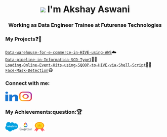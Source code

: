 <h1 align="center"><img src="https://www.animatedimages.org/data/media/523/animated-hello-image-0007.gif" width="30px"> I'm Akshay Aswani</h1>
<h3 align="center">Working as Data Engineer Trainee at Futurense Technologies</h3>


### My Projects:question::rocket:
<code>[Data-warehouse-for-e-commerce-in-HIVE-using-AWS](https://github.com/aaswani365/Data-warehouse-for-e-commerce-in-HIVE-using-AWS)</code>☁️   
<code>[Data-pipeline-in-Informatica-SCD-Type1](https://github.com/aaswani365/Data-pipeline-in-Informatica-SCD-Type1)</code>🧑‍💻    
<code>[Loading-Online-Event-Hits-using-SQOOP-to-HIVE-via-Shell-Script](https://github.com/aaswani365/Loading-Online-Event-Hits-using-SQOOP-to-HIVE-via-Shell-Script)</code>🧑‍💻      
<code>[Face-Mask-Detection](https://github.com/aaswani365/Face-Mask-Detection)</code>:mask:   

<h3 align="left">Connect with me:</h3>
<p align="left">
<a href="https://www.linkedin.com/in/akshay-aswani-ikka" target="blank"><img align="center" src="https://github.com/aaswani365/aaswani365/blob/main/src/images/icons/Social/linked-in-alt.svg" alt="aaswani365" height="30" width="40" /></a>
<a href="https://www.instagram.com/_akki_2089_" target="blank"><img align="center" src="https://github.com/aaswani365/aaswani365/blob/main/src/images/icons/Social/instagram.svg" alt="aaswani365" height="30" width="40" /></a>
</p>

<h3 align="left">My Achievements:question:🏆</h3>
<p align="left">
<a href="https://trailblazer.me/id/akki2089" target="blank"><img align="center" src="https://github.com/aaswani365/aaswani365/blob/main/src/images/icons/Social/salesforca.svg" alt="aaswani365" height="30" width="40" /></a>
<a href="https://www.cloudskillsboost.google/public_profiles/db99eb93-fc0b-46d7-bd30-4ad1c229aa8b" target="blank"><img align="center" src="https://github.com/aaswani365/aaswani365/blob/main/src/images/icons/Social/google_cloud.svg" alt="aaswani365" height="30" width="40" /></a>
 <a href="https://www.credly.com/users/akshay-aswani.5ff8f319" target="blank"><img align="center" src="https://github.com/aaswani365/aaswani365/blob/main/src/images/icons/Social/medal.png" alt="aaswani365" height="30" width="40" /></a>
